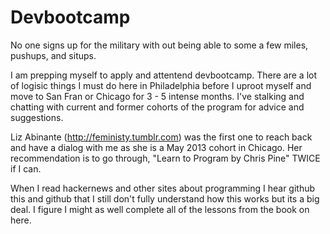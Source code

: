 Devbootcamp
===========

No one signs up for the military with out being able to some a few miles, pushups, and situps.

I am prepping myself to apply and attentend devbootcamp. There are a lot of logisic things I must do here in Philadelphia before I uproot myself and move to San Fran or Chicago for 3 - 5 intense months. I've stalking and chatting with current and former cohorts of the program for advice and suggestions.

Liz Abinante (http://feministy.tumblr.com) was the first one to reach back and have a dialog with me as she is a May 2013 cohort in Chicago. Her recommendation is to go through, "Learn to Program by Chris Pine" TWICE if I can.

When I read hackernews and other sites about programming I hear github this and github that I still don't fully understand how this works but its a big deal. I figure I might as well complete all of the lessons from the book on here.
